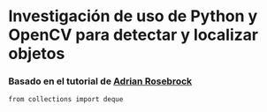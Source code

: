 # Investigación de uso de Python y OpenCV para detectar y localizar objetos

### Basado en el tutorial de [Adrian Rosebrock](https://www.pyimagesearch.com/2015/09/14/ball-tracking-with-opencv/)

`
from collections import deque
`